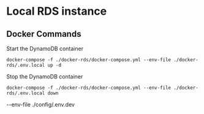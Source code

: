 # Local RDS instance

## Docker Commands

Start the DynamoDB container

```
docker-compose -f ./docker-rds/docker-compose.yml --env-file ./docker-rds/.env.local up -d
```

Stop the DynamoDB container

```
docker-compose -f ./docker-rds/docker-compose.yml --env-file ./docker-rds/.env.local down
```

--env-file ./config/.env.dev
